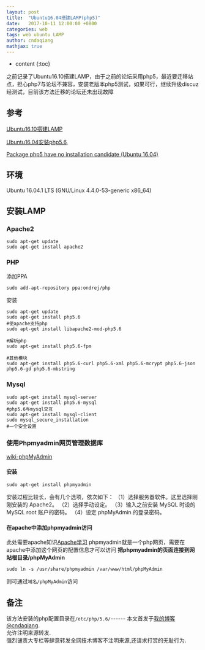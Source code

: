 ```yaml
---
layout: post
title:  "Ubuntu16.04搭建LAMP(php5)"
date:   2017-10-11 12:00:00 +0800
categories: web
tags: web ubuntu LAMP
author: cndaqiang
mathjax: true
---
```

* content
{:toc}

之前记录了Ubuntu16.10搭建LAMP，由于之前的论坛采用php5，最近要迁移站点，担心php7与论坛不兼容，安装老版本php5测试，如果可行，继续升级discuz
经测试，目前该方法迁移的论坛还未出现故障




## 参考
[Ubuntu16.10搭建LAMP](/2017/09/27/ubuntu1604-lamp/)

[Ubuntu16.04安装php5.6,](http://blog.csdn.net/tse_e/article/details/53610169)

[Package php5 have no installation candidate (Ubuntu 16.04)
](https://stackoverflow.com/questions/36788873/package-php5-have-no-installation-candidate-ubuntu-16-04)
## 环境
Ubuntu 16.04.1 LTS (GNU/Linux 4.4.0-53-generic x86_64)
## 安装LAMP
### Apache2

```
sudo apt-get update
sudo apt-get install apache2
```
### PHP

添加PPA
```
sudo add-apt-repository ppa:ondrej/php
```
安装
```
sudo apt-get update
sudo apt-get install php5.6
#使apache支持php
sudo apt-get install libapache2-mod-php5.6

#解析php
sudo apt-get install php5.6-fpm  

#其他模块
sudo apt-get install php5.6-curl php5.6-xml php5.6-mcrypt php5.6-json php5.6-gd php5.6-mbstring  
```
### Mysql

```
sudo apt-get install mysql-server
sudo apt-get install php5.6-mysql
#php5.6与mysql交互
sudo apt-get install mysql-client
sudo mysql_secure_installation
#一个安全设置
```
### 使用Phpmyadmin网页管理数据库
[wiki-phpMyAdmin](https://zh.wikipedia.org/wiki/PhpMyAdmin)
#### 安装
```
sudo apt-get install phpmyadmin
```
安装过程比较长，会有几个选项，依次如下：
（1）选择服务器软件。这里选择刚刚安装的 Apache2。
（2）选择手动设定。
（3）输入之前安装 MySQL 时设的 MySQL root 账户的密码。
（4）设定 phpMyAdmin 的登录密码。
#### 在apache中添加phpmyadmin访问
此处需要apache知识[Apache学习](/2017/09/27/apache/)
phpmyadmin就是一个php网页，需要在apache中添加这个网页的配置信息才可以访问
**把phpmyadmin的页面连接到网站根目录/phpMyAdmin**
```
sudo ln -s /usr/share/phpmyadmin /var/www/html/phpMyAdmin
```
则可通过`域名/phpMyAdmin`访问

## 备注
该方法安装的php配置目录在`/etc/php/5.6/`------
本文首发于[我的博客@cndaqiang](https://cndaqiang.github.io/).<br>
允许注明来源转发.<br>
强烈谴责大专栏等肆意转发全网技术博客不注明来源,还请求打赏的无耻行为.
